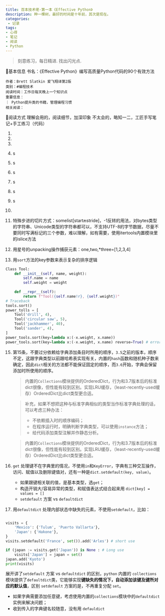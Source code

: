 ```yaml
---
title: 百本技术佬·第一本《Effective Python》
description: 种一棵树，最好的时间是十年前，其次是现在。
categories:
 - 记录
tags:
- 心得
- 笔记
- 阅读
- Python
---
```


> 刻意练习，每日精进. 找出闪光点.

<!-- more begin-out-is-great -->

📘基本信息
    书名：《Effective Python》编写高质量Python代码的90个有效方法
    
    作者：Brett Slatkin 爱飞翔译第2版
    类别：#编程技术 
    阅读时间：工作日每天晚上一个知识点
    重要信息：
    ｜ Python提升类的书籍，管理编程习惯
    相关阅读：
🔧阅读方式
    理解会用的，阅读细节，加深印象
    不太会的，略知一二，工匠手写笔记+手工练习（代码）

1. 

3. 
4. 
5. s
6. s
7. s
8. s
9. s
10. s
11. 
12. 特殊步进的切片方式：somelist[start:end:stride]，-1反转的用法，对bytes类型的字符串、Unicode类型的字符串都可以，不支持UTF-8的字节数据，尽量不要同时写满标记的三个参数，难以理解，如有需要，使用itertools内置模块里的islice方法

13. 用星号的unpacking操作捕获元素：one,two,*three=[1,2,3,4]

14. 用`sort`方法的key参数来表示复杂的排序逻辑
```python
Class Tool:
    def __init__(self, name, weight):
        self.name = name
        self.weight = weight
    
    def __repr__(self):
        return f"Tool({self.name!r}, {self.weight})"
# Traceback        
tools.sort()
power_tolls = [
    Tool('drill', 4),
    Tool('circular saw', 5),
    Tool('jackhammer', 40),
    Tool('sander', 4),
]
power_tools.sort(key=lambda x:(-x.weight, x.name))
power_tools.sort(key=lambda x:(-x.weight, x.name) reverse=True) # error
```
15. 第15条，不要过分依赖给字典添加条目时所用的顺序，`3.5`之前的版本，顺序不定，这跟字典类型以前跟哈希表实现有关，内置的`hash`函数和随机种子数来确定，因此`dict`相关的方法都不能保证固定的顺序，而`3.6`开始，字典会保留添加时所使用的顺序。

    >内置的`Collections`模块提供的OrderedDict，行为和3.7版本后的标准dict很像，但性能有较到区别。实现LRU缓存，（least-recently-used缓存）OrderedDict比dict类型更合适。

    >补充，如果不想把这种与标准字典相似的类型当作标准字典处理的话，可以考虑三种办法：
    > - 不依赖插入时的顺序编码；
    > - 在程序运行时，明确判断字典类型，可以使用`instance`方法；
    > - 给代码添加类型注解并作静态分析。

    >内置的`Collections`模块提供的OrderedDict，行为和3.7版本后的标准dict很像，但性能有较到区别。实现LRU缓存，（least-recently-used缓存）OrderedDict比dict类型更合适。

16. `get` 处理键不在字典里的情况，不使用`in`和`KeyError`，字典有三种交互操作，访问、赋值以及删除键值对，还有一种是`dict.setdefault(key, value)`。
    
    - 如果跟键相关联的值，是基本类型，选`get`；
    - 构造开销大/容易异常的类型，和赋值表达式结合起来用 `dict[key] = values = []`
    - `setdefault` 方案 vs `defaultdict`

17. 用`defaultdict` 处理内部状态中缺失的元素，不使用`setdefault`，比如：
```python

visits = {
    'Mexico': {'Tulum', 'Puerto Vallarta'},
    'Japan': {'Hakone'},
}
visits.setdefault('France', set()).add('Arles') # short use

if (japan := visits.get('Japan')) is None : # Long use
    visits['Japan'] = japan = set()
japan.add('Kyoto')
print(visits)
```
展开讲了`setdefault` 方案 vs `defaultdict` 的区别，`python` 内置的 `collections` 模块提供了`defaultdict`类，它能够实现**键缺失的情况下，自动添加该键及键所对应的默认值**，区别 `setdefault` 方案的是，不再重复分配 `set`。
- 如果字典需要添加任意键，考虑使用内置的`collections`模块中的`defaultdict`实例来解决问题；
- 收到传入的字典键名较随意，没有用 `defauldict` 
